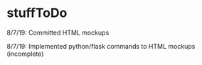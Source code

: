# stuffToDo

8/7/19: Committed HTML mockups

8/7/19: Implemented python/flask commands to HTML mockups (incomplete)
